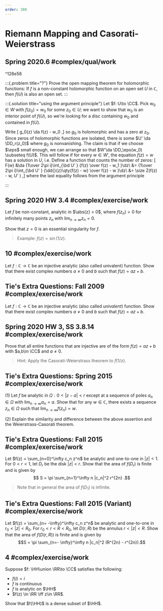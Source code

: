```yaml
---
order: 300
---
```


# Riemann Mapping and Casorati-Weierstrass

## Spring 2020.6 #complex/qual/work

^128e58


:::{.problem title="?"}
Prove the open mapping theorem for holomorphic functions: If $f$ is a non-constant holomorphic function on an open set $U$ in $\mathbb{C}$, then $f(U)$ is also an open set.
:::


:::{.solution title="using the argument principle"}
Let $f: U\to \CC$.
Pick $w_0\in W$ with $f(z_0) = w_0$ for some $z_0\in U$; we want to show that $w_0$ is an interior point of $f(U)$, so we're looking for a disc containing $w_0$ and contained in $f(U)$.

Write 
\[
g_0(z) \da f(z) - w_0
,\]
so $g_0$ is holomorphic and has a zero at $z_0$.
Since zeros of holomorphic functions are isolated, there is some $U' \da \DD_r(z_0)$ where $g_0$ is nonvanishing.
The claim is that if we choose $\eps$ small enough, we can arrange so that $W'\da \DD_\eps(w_0) \subseteq f(U)$.
This will follow if for every $w\in W'$, the equation $f(z) = w$ has a solution in $U$, i.e. 
Define a function that counts the number of zeros:
\[
F(w)
&\da {1\over 2\pi i}\int_{\bd U' } {f(z) \over f(z) - w_1 }\dz\\
&= {1\over 2\pi i}\int_{\bd U' } {\dd{}{z}\qty{f(z) - w} \over f(z) - w }\dz\\
&= \size Z(f(z) - w, U' ) 
,\]
where the last equality follows from the argument principle


:::


## Spring 2020 HW 3.4 #complex/exercise/work

Let $f$ be non-constant, analytic in $\abs{z} > 0$, where $f(z_n) = 0$
for infinitely many points $z_n$ with $\lim_{n\to\infty} z_n = 0$.

Show that $z=0$ is an essential singularity for $f$.

> Example: $f(z) = \sin(1/z)$.


## 10 #complex/exercise/work
Let $f: {\mathbb C} \rightarrow {\mathbb C}$ be an injective analytic (also called univalent) function. 
Show that there exist complex numbers $a \neq 0$ and $b$ such that $f(z) = az + b$.

## Tie's Extra Questions: Fall 2009 #complex/exercise/work
Let $f: {\mathbb C} \rightarrow {\mathbb C}$ be an injective
analytic (also called *univalent*) function. Show that there exist
complex numbers $a \neq 0$ and $b$ such that $f(z) = az + b$.

## Spring 2020 HW 3, SS 3.8.14 #complex/exercise/work
Prove that all entire functions that are injective are of the form $f(z) = az + b$ with $a,b\in \CC$ and $a\neq 0$.

> Hint: Apply the Casorati-Weierstrass theorem to $f(1/z)$.


## Tie's Extra Questions: Spring 2015 #complex/exercise/work


(1) Let $f$ be analytic in $\Omega: 0<|z-a|<r$ except at a
sequence of poles $a_n \in \Omega$ with
$\lim_{n \rightarrow \infty} a_n = a$. Show that for any
$w \in \mathbb C$, there exists a sequence $z_n \in \Omega$ such
that $\lim_{n \rightarrow \infty} f(z_n) = w$.

(2) Explain the similarity and difference between the above assertion and the Weierstrass-Casorati theorem.


## Tie's Extra Questions: Fall 2015 #complex/exercise/work

Let $f(z) = \sum_{n=0}^\infty c_n z^n$ be analytic and one-to-one in $|z| < 1$. 
For $0<r<1$, let $D_r$ be the disk $|z|<r$. 
Show that the area of $f(D_r)$ is finite and is given by
$$
S = \pi \sum_{n=1}^\infty n |c_n|^2 r^{2n}
.$$ 

> Note that in
general the area of $f(D_1)$ is infinite.


## Tie's Extra Questions: Fall 2015 (Variant) #complex/exercise/work


Let $f(z) = \sum_{n= -\infty}^\infty c_n z^n$ be analytic and one-to-one in $r_0< |z| < R_0$. For $r_0<r<R<R_0$, let $D(r,R)$ be the annulus $r<|z|<R$. Show that the area of $f(D(r,R))$ is finite and is given by
$$S = \pi \sum_{n=- \infty}^\infty n |c_n|^2 (R^{2n} - r^{2n}).$$

## 4 #complex/exercise/work
Suppose $f: \HH\union \RR\to \CC$ satisfies the following:

- $f(i) = i$
- $f$ is continuous
- $f$ is analytic on $\HH$
- $f(z) \in \RR \iff z\in \RR$.

Show that $f(\HH)$ is a dense subset of $\HH$.
